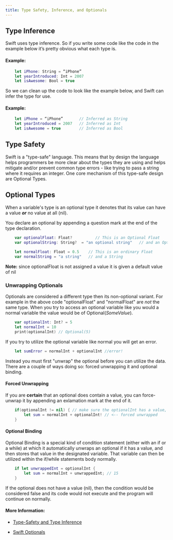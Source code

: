 ```yaml
---
title: Type Safety, Inference, and Optionals
---
```

## Type Inference

Swift uses type inference. So if you write some code like the code in the example below it’s pretty obvious what each type is.

#### Example:
```swift
    let iPhone: String = “iPhone”
    let yearIntroduced: Int = 2007
    let isAwesome: Bool = true
```

So we can clean up the code to look like the example below, and Swift can infer the type for use.

#### Example:
```swift
    let iPhone = “iPhone”       // Inferred as String
    let yearIntroduced = 2007   // Inferred as Int
    let isAwesome = true        // Inferred as Bool
```

## Type Safety

Swift is a "type-safe" language. This means that by design the language helps programmers be more clear about the types they are using and helps mitigate and/or prevent common type errors - like trying to pass a string where it requires an integer. One core mechanism of this type-safe design are Optional Types.

## Optional Types

When a variable's type is an optional type it denotes that its value can have a value **_or_** no value at all (nil). 

You declare an optional by appending a question mark at the end of the type declaration.
 
```swift
    var optionalFloat: Float?          // This is an Optional Float
    var optionalString: String?  = "an optional string"   // and an Optional String
 
    let normalFloat: Float = 0.5    // This is an ordinary Float
    var normalString = "a string"   // and a String
``` 
**Note:** since optionalFloat is not assigned a value it is given a default value of nil

### Unwrapping Optionals

Optionals are considered a different type then its non-optional variant. For example in the above code "optionalFloat" and "normalFloat" are _not_ the same type. When you try to access an optional variable like you would a normal variable the value would be of Optional(_SomeValue_).

```swift
    var optionalInt: Int? = 5
    let normalInt = 10
    print(optionalInt) // Optional(5)
```
If you try to utilize the optional variable like normal you will get an error.
```swift
    let sumError = normalInt + optionalInt //error!
```
Instead you must first "unwrap" the optional before you can utilize the data. There are a couple of ways doing so: forced unwrapping it and optional binding.

#### Forced Unwrapping

If you are **certain** that an optional does contain a value, you can force-unwrap it by appending an exlamation mark at the end of it.

```swift
    if(optionalInt != nil) { // make sure the optionalInt has a value, otherwise will get a runtime error
        let sum = normalInt + optionalInt! // <-- forced unwrapped
    }
```

#### Optional Binding

Optional Binding is a special kind of condition statement (either with an if or a while) at which it automatically unwraps an optional if it has a value, and then stores that value in the designated variable. That variable can then be utilized within the if/while statements body normally.

```swift
    if let unwrappedInt = optionalInt {
        let sum = normalInt + unwrappedInt; // 15
    }
 ```

If the optional does not have a value (nil), then the condition would be considered false and its code would not execute and the program will continue on normally. 


#### More Information:
- <a href='https://docs.swift.org/swift-book/LanguageGuide/TheBasics.html#ID322' target='_blank' rel='nofollow'>Type-Safety and Type Inference</a>

- <a href='https://docs.swift.org/swift-book/LanguageGuide/TheBasics.html#ID330' target='_blank' rel='nofollow'>Swift Optionals</a>
